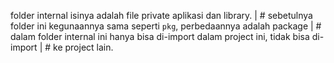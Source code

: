 folder internal isinya adalah file private aplikasi dan library.
|   # sebetulnya folder ini kegunaannya sama seperti `pkg`, perbedaannya adalah package
|   # dalam folder internal ini hanya bisa di-import dalam project ini, tidak bisa di-import
|   # ke project lain.